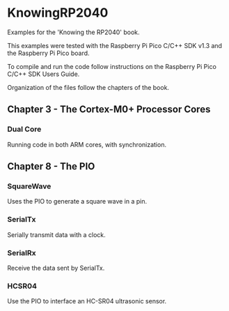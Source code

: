 # KnowingRP2040
Examples for the 'Knowing the RP2040' book.

This examples were tested with the Raspberry Pi Pico C/C++ SDK v1.3 and the Raspberry Pi Pico board.

To compile and run the code follow instructions on the Raspberry Pi Pico C/C++ SDK Users Guide.

Organization of the files follow the chapters of the book.

## Chapter 3 - The Cortex-M0+ Processor Cores

### Dual Core

Running code in both ARM cores, with synchronization.

## Chapter 8 - The PIO

### SquareWave

Uses the PIO to generate a square wave in a pin.

### SerialTx

Serially transmit data with a clock.

### SerialRx

Receive the data sent by SerialTx.

### HCSR04

Use the PIO to interface an HC-SR04 ultrasonic sensor.
